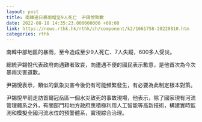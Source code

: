 ```yaml
---
layout: post
title: 南韓連日暴雨增至9人死亡　尹錫悅致歉
date: 2022-08-10 14:35:23.000000000 +08:00
link: https://news.rthk.hk/rthk/ch/component/k2/1661758-20220810.htm
categories: rthk
---
```


南韓中部地區的暴雨，至今造成至少9人死亡、7人失蹤，600多人受災。

總統尹錫悅代表政府向遇難者致哀，向遭遇不便的國民表示歉意，是他首次為今次暴雨災害道歉。

尹錫悅表示，類似的氣象災害今後仍有可能頻繁發生，有必要為此制定根本對策。

尹錫悅早前走訪首爾冠岳區一個水災致死的事故現場，他表示，除了國家現有河流管理體系之外，有關部門和地方政府應積極利用人工智能等高新技術，構建實時監測和模擬全國河流水位的預警體系，實現綜合治理。
